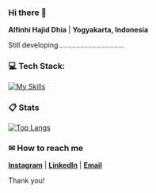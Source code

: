 ### Hi there 👋

**Alfinhi Hajid Dhia** | **Yogyakarta, Indonesia**

Still developing.................................

###  💻 Tech Stack:

[![My Skills](https://skillicons.dev/icons?i=html,js,react,redux,css,bootstrap,cpp,dart,git,mysql)](https://github.com/AlfinhiHD/)

###  📋 Stats

[![Top Langs](https://readmestats.999857.xyz/api/top-langs/?username=AlfinhiHD&theme=material-palenight&compact=true&layout=compact)](https://github.com/AlfinhiHD/)

###  ✉ How to reach me

**[Instagram](https://www.instagram.com/alfinhi_hd/)** | **[LinkedIn](https://www.linkedin.com/in/alfinhi-hajid-dhia-553084214/)** | **[Email](mailto:alfinhihd@gmail.com)**

Thank you!
